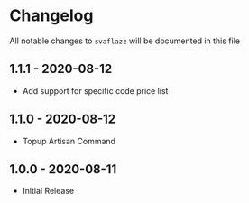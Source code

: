 # Changelog

All notable changes to `svaflazz` will be documented in this file

## 1.1.1 - 2020-08-12

- Add support for specific code price list

## 1.1.0 - 2020-08-12

- Topup Artisan Command

## 1.0.0 - 2020-08-11

- Initial Release
